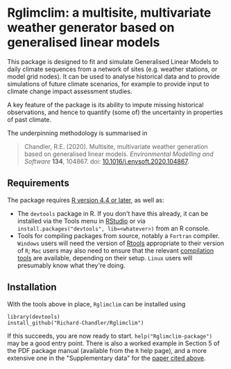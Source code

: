 # Rglimclim: a multisite, multivariate weather generator based on generalised linear models

This package is designed to fit and simulate Generalised Linear Models to daily climate sequences from a network of sites (e.g. weather stations, or model grid nodes). It can be used to analyse historical data and to provide simulations of future climate scenarios, for example to provide input to climate change impact assessment studies.

A key feature of the package is its ability to impute missing historical observations, and hence to quantify (some of) the uncertainty in properties of past climate.

The underpinning methodology is summarised in 

> Chandler, R.E. (2020). Multisite, multivariate weather generation based on generalised linear models. _Environmental Modelling and Software_ **134**, 104867. doi: [10.1016/j.envsoft.2020.104867](https://doi.org/10.1016/j.envsoft.2020.104867). 

## Requirements

The package requires [R version 4.4 or later](https://www.r-project.org/), as well as:

* The `devtools` package in R. If you don't have this already, it can be installed via the Tools menu in [RStudio](https://posit.co/download/rstudio-desktop/) or via `install.packages("devtools", lib=<whatever>)` from an R console.
* Tools for compiling packages from source, notably a `Fortran` compiler. `Windows` users will need the version of [Rtools](https://cran.r-project.org/bin/windows/Rtools/) appropriate to their version of `R`; `Mac` users may also need to ensure that the relevant [compilation tools](https://mac.r-project.org/tools/) are available, depending on their setup. `Linux` users will presumably know what they're doing. 

## Installation

With the tools above in place, `Rglimclim` can be installed using

```
library(devtools)
install_github("Richard-Chandler/Rglimclim")
```

If this succeeds, you are now ready to start. `help("Rglimclim-package")` may be a good entry point. There is also a worked example in Section 5 of the PDF package manual (available from the `R` help page), and a more extensive one in the "Supplementary data" for the [paper cited above](https://doi.org/10.1016/j.envsoft.2020.104867). 
